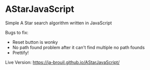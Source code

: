 # AStarJavaScript


Simple A Star search algorithm written in JavaScript

Bugs to fix:
- Reset button is wonky
- No path found problem after it can't find multiple no path founds
- Prettify!


Live Version:
https://ja-brouil.github.io/AStarJavaScript/
